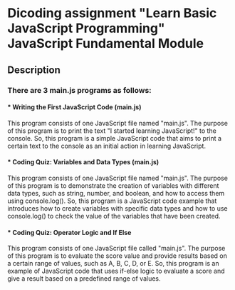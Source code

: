# Dicoding assignment "Learn Basic JavaScript Programming" JavaScript Fundamental Module
## Description 
### There are 3 main.js programs as follows:
#### * Writing the First JavaScript Code (main.js)
This program consists of one JavaScript file named "main.js".
The purpose of this program is to print the text "I started learning JavaScript!" to the console.
So, this program is a simple JavaScript code that aims to print a certain text to the console as an initial action in learning JavaScript.
#### * Coding Quiz: Variables and Data Types (main.js)
This program consists of one JavaScript file named "main.js".
The purpose of this program is to demonstrate the creation of variables with different data types, such as string, number, and boolean, and how to access them using console.log().
So, this program is a JavaScript code example that introduces how to create variables with specific data types and how to use console.log() to check the value of the variables that have been created.
#### * Coding Quiz: Operator Logic and If Else
This program consists of one JavaScript file called "main.js".
The purpose of this program is to evaluate the score value and provide results based on a certain range of values, such as A, B, C, D, or E.
So, this program is an example of JavaScript code that uses if-else logic to evaluate a score and give a result based on a predefined range of values.